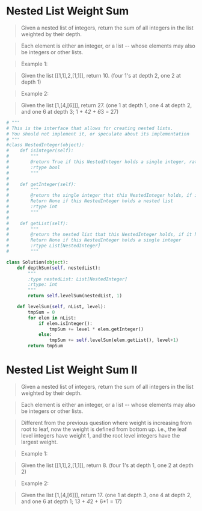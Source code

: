 # Nested List Weight Sum

> Given a nested list of integers, return the sum of all integers in the list weighted by their depth.

> Each element is either an integer, or a list -- whose elements may also be integers or other lists.

> Example 1:

> Given the list [[1,1],2,[1,1]], return 10. (four 1's at depth 2, one 2 at depth 1)

> Example 2:

> Given the list [1,[4,[6]]], return 27. (one 1 at depth 1, one 4 at depth 2, and one 6 at depth 3; 1 + 4*2 + 6*3 = 27)

```Python
# """
# This is the interface that allows for creating nested lists.
# You should not implement it, or speculate about its implementation
# """
#class NestedInteger(object):
#    def isInteger(self):
#        """
#        @return True if this NestedInteger holds a single integer, rather than a nested list.
#        :rtype bool
#        """
#
#    def getInteger(self):
#        """
#        @return the single integer that this NestedInteger holds, if it holds a single integer
#        Return None if this NestedInteger holds a nested list
#        :rtype int
#        """
#
#    def getList(self):
#        """
#        @return the nested list that this NestedInteger holds, if it holds a nested list
#        Return None if this NestedInteger holds a single integer
#        :rtype List[NestedInteger]
#        """

class Solution(object):
    def depthSum(self, nestedList):
        """
        :type nestedList: List[NestedInteger]
        :rtype: int
        """
        return self.levelSum(nestedList, 1)

    def levelSum(self, nList, level):
        tmpSum = 0
        for elem in nList:
            if elem.isInteger():
                tmpSum += level * elem.getInteger()
            else:
                tmpSum += self.levelSum(elem.getList(), level+1)
        return tmpSum
```


# Nested List Weight Sum II

> Given a nested list of integers, return the sum of all integers in the list weighted by their depth.

> Each element is either an integer, or a list -- whose elements may also be integers or other lists.

> Different from the previous question where weight is increasing from root to leaf, now the weight is defined from bottom up. i.e., the leaf level integers have weight 1, and the root level integers have the largest weight.

> Example 1:

> Given the list [[1,1],2,[1,1]], return 8. (four 1's at depth 1, one 2 at depth 2)

> Example 2:

> Given the list [1,[4,[6]]], return 17. (one 1 at depth 3, one 4 at depth 2, and one 6 at depth 1; 1*3 + 4*2 + 6*1 = 17)

```Python

```
